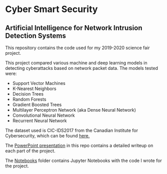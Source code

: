 # Cyber Smart Security
## Artificial Intelligence for Network Intrusion Detection Systems

This repository contains the code used for my 2019-2020 science fair project.

This project compared various machine and deep learning models in detecting cyberattacks based on network packet data. The models tested were:
* Support Vector Machines
* K-Nearest Neighbors
* Decision Trees
* Random Forests
* Gradient Boosted Trees
* Multilayer Perceptron Network (aka Dense Neural Network)
* Convolutional Neural Network
* Recurrent Neural Network


The dataset used is CIC-IDS2017 from the Canadian Institute for Cybersecurity, which can be found [here.](https://www.unb.ca/cic/datasets/ids-2017.html)

The [PowerPoint presentation](Scifair20Presentation.pdf) in this repo contains a detailed writeup on each part of the project.

The [Notebooks](Notebooks) folder contains Jupyter Notebooks with the code I wrote for the project.
